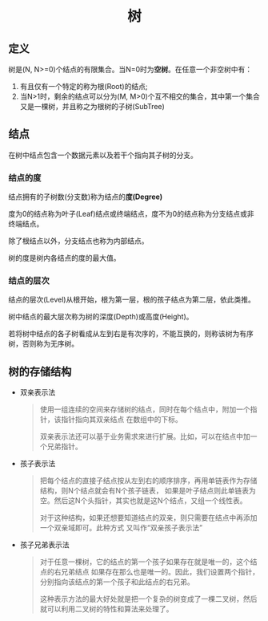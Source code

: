 # <center> 树
## 定义
树是(N, N>=0)个结点的有限集合。当N=0时为**空树**。在任意一个非空树中有：
1. 有且仅有一个特定的称为根(Root)的结点;
2. 当N>1时，剩余的结点可以分为(M, M>0)个互不相交的集合，其中第一个集合又是一棵树，并且称之为根树的子树(SubTree)

## 结点
在树中结点包含一个数据元素以及若干个指向其子树的分支。

### 结点的度
结点拥有的子树数(分支数)称为结点的**度(Degree)**

度为0的结点称为叶子(Leaf)结点或终端结点，度不为0的结点称为分支结点或非终端结点。

除了根结点以外，分支结点也称为内部结点。

树的度是树内各结点的度的最大值。

### 结点的层次
结点的层次(Level)从根开始，根为第一层，根的孩子结点为第二层，依此类推。

树中结点的最大层次称为树的深度(Depth)或高度(Height)。

若将树中结点的各子树看成从左到右是有次序的，不能互换的，则称该树为有序树，否则称为无序树。


## 树的存储结构
* 双亲表示法
  > 使用一组连续的空间来存储树的结点，同时在每个结点中，附加一个指针，该指针指向其双亲结点
  在数组中的下标。
  > 
  > 双亲表示法还可以基于业务需求来进行扩展。比如，可以在结点中加一个兄弟指针。
* 孩子表示法
  > 把每个结点的直接子结点按从左到右的顺序排序，再用单链表作为存储结构，则N个结点就会有N个孩子链表，
  > 如果是叶子结点则此单链表为空。然后这N个头指针，其实也就是这N个结点，又组一个线性表。
  >
  > 对于这种结构，如果还想要知道结点的双亲，则只需要在结点中再添加一个双亲域即可。此种方式
  > 又叫作“双亲孩子表示法”
* 孩子兄弟表示法
  > 对于任意一棵树，它的结点的第一个孩子如果存在就是唯一的，这个结点的右兄弟结点
  > 如果存在那么也是唯一的。因此，我们设置两个指针，分别指向该结点的第一个孩子和此结点的右兄弟。
  > 
  > 这种表示方法的最大好处就是把一个复杂的树变成了一棵二叉树，然后就可以利用二叉树的特性和算法来处理了。 
